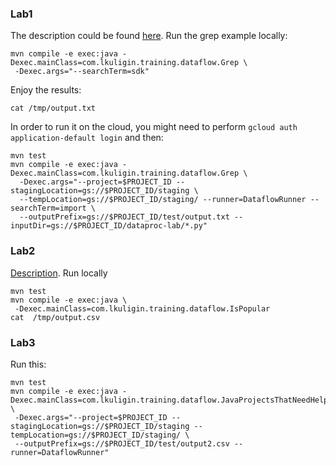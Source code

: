 ### Lab1
The description could be found [here](https://codelabs.developers.google.com/codelabs/cpb101-simple-dataflow/). Run the grep example locally:
```
mvn compile -e exec:java -Dexec.mainClass=com.lkuligin.training.dataflow.Grep \
 -Dexec.args="--searchTerm=sdk"
```
Enjoy the results:
```
cat /tmp/output.txt
```
In order to run it on the cloud, you might need to perform ```gcloud auth application-default login``` and then:
```
mvn test
mvn compile -e exec:java -Dexec.mainClass=com.lkuligin.training.dataflow.Grep \
  -Dexec.args="--project=$PROJECT_ID --stagingLocation=gs://$PROJECT_ID/staging \
  --tempLocation=gs://$PROJECT_ID/staging/ --runner=DataflowRunner --searchTerm=import \
  --outputPrefix=gs://$PROJECT_ID/test/output.txt --inputDir=gs://$PROJECT_ID/dataproc-lab/*.py"
```
### Lab2
[Description](https://codelabs.developers.google.com/codelabs/cpb101-mapreduce-dataflow/). 
Run locally
```
mvn test
mvn compile -e exec:java \
 -Dexec.mainClass=com.lkuligin.training.dataflow.IsPopular
cat  /tmp/output.csv 
```
### Lab3
Run this:
```
mvn test
mvn compile -e exec:java -Dexec.mainClass=com.lkuligin.training.dataflow.JavaProjectsThatNeedHelp \
 -Dexec.args="--project=$PROJECT_ID --stagingLocation=gs://$PROJECT_ID/staging --tempLocation=gs://$PROJECT_ID/staging/ \
 --outputPrefix=gs://$PROJECT_ID/test/output2.csv --runner=DataflowRunner"
```
